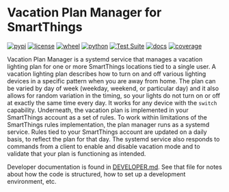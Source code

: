 # Vacation Plan Manager for SmartThings

[![pypi](https://img.shields.io/pypi/v/vplan.svg)](https://pypi.org/project/vplan/)
[![license](https://img.shields.io/pypi/l/vplan.svg)](https://github.com/pronovic/vplan/blob/master/LICENSE)
[![wheel](https://img.shields.io/pypi/wheel/vplan.svg)](https://pypi.org/project/vplan/)
[![python](https://img.shields.io/pypi/pyversions/vplan.svg)](https://pypi.org/project/vplan/)
[![Test Suite](https://github.com/pronovic/vplan/workflows/Test%20Suite/badge.svg)](https://github.com/pronovic/vplan/actions?query=workflow%3A%22Test+Suite%22)
[![docs](https://readthedocs.org/projects/vplan/badge/?version=stable&style=flat)](https://vplan.readthedocs.io/en/stable/)
[![coverage](https://coveralls.io/repos/github/pronovic/vplan/badge.svg?branch=master)](https://coveralls.io/github/pronovic/vplan?branch=master)

Vacation Plan Manager is a systemd service that manages a vacation lighting
plan for one or more SmartThings locations tied to a single user.  A vacation
lighting plan describes how to turn on and off various lighting devices in a
specific pattern when you are away from home.  The plan can be varied by day of
week (weekday, weekend, or particular day) and it also allows for random
variation in the timing, so your lights do not turn on or off at exactly the
same time every day.  It works for any device with the `switch` capability.
Underneath, the vacation plan is implemented in your SmartThings account as a
set of rules. To work within limitations of the SmartThings rules
implementation, the plan manager runs as a systemd service.  Rules tied to your
SmartThings account are updated on a daily basis, to reflect the plan for that
day. The systemd service also responds to commands from a client to enable and
disable vacation mode and to validate that your plan is functioning as
intended.

Developer documentation is found in [DEVELOPER.md](DEVELOPER.md).  See that
file for notes about how the code is structured, how to set up a development
environment, etc.
